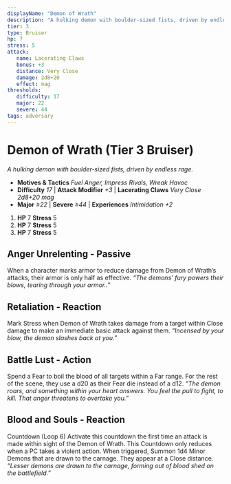 ```yaml
---
displayName: "Demon of Wrath"
description: "A hulking demon with boulder-sized fists, driven by endless rage."
tier: 3
type: Bruiser
hp: 7
stress: 5
attack:
   name: Lacerating Claws
   bonus: +3
   distance: Very Close
   damage: 2d8+20
   effect: mag
thresholds:
   difficulty: 17
   major: 22
   severe: 44
tags: adversary
---
```

# Demon of Wrath (Tier 3 Bruiser)
_A hulking demon with boulder-sized fists, driven by endless rage._

- **Motives & Tactics** _Fuel Anger, Impress Rivals, Wreak Havoc_
- **Difficulty** _17_ | **Attack Modifier** _+3_ | **Lacerating Claws** _Very Close 2d8+20 mag_
- **Major** _≥22_ | **Severe** _≥44_ | **Experiences** _Intimidation +2_

1. **HP** 7
   **Stress** 5
2. **HP** 7
   **Stress** 5
3. **HP** 7
   **Stress** 5

## Anger Unrelenting - Passive
When a character marks armor to reduce damage from Demon of Wrath’s attacks, their armor is only half as effective. _“The demons’ fury powers their blows, tearing through your armor..”_

## Retaliation - Reaction
Mark Stress when Demon of Wrath takes damage from a target within Close damage to make an immediate basic attack against them. _“Incensed by your blow, the demon slashes back at you.”_

## Battle Lust - Action
Spend a Fear to boil the blood of all targets within a Far range. For the rest of the scene, they use a d20 as their Fear die instead of a d12. _“The demon roars, and something within your heart answers. You feel the pull to fight, to kill. That anger threatens to overtake you.”_

## Blood and Souls - Reaction
Countdown (Loop 6) Activate this countdown the first time an attack is made within sight of the Demon of Wrath. This Countdown only reduces when a PC takes a violent action. When triggered, Summon 1d4 Minor Demons that are drawn to the carnage. They appear at a Close distance. _“Lesser demons are drawn to the carnage, forming out of blood shed on the battlefield.”_

